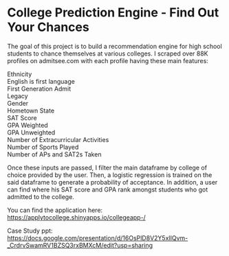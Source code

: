 # College Prediction Engine - Find Out Your Chances

The goal of this project is to build a recommendation engine for high school students to chance themselves at various colleges. I scraped over 88K profiles on admitsee.com with each profile having these main features: 

Ethnicity <br />
English is first language  <br />
First Generation Admit  <br />
Legacy  <br />
Gender  <br />
Hometown State  <br />
SAT Score  <br />
GPA Weighted  <br /> 
GPA Unweighted  <br />
Number of Extracurricular Activities  <br /> 
Number of Sports Played  <br /> 
Number of APs and SAT2s Taken  <br />

Once these inputs are passed, I filter the main dataframe by college of choice provided by the user. Then, a logistic regression is trained on the said dataframe to generate a probability of acceptance. In addition, a user can find where his SAT score and GPA rank amongst students who got admitted to the college. 

You can find the application here: https://applytocollege.shinyapps.io/collegeapp-/

Case Study ppt: https://docs.google.com/presentation/d/16OsPlD8V2Y5xlIQvm-_CrdrvSwamRV1BZSQ3rxBMXcM/edit?usp=sharing
